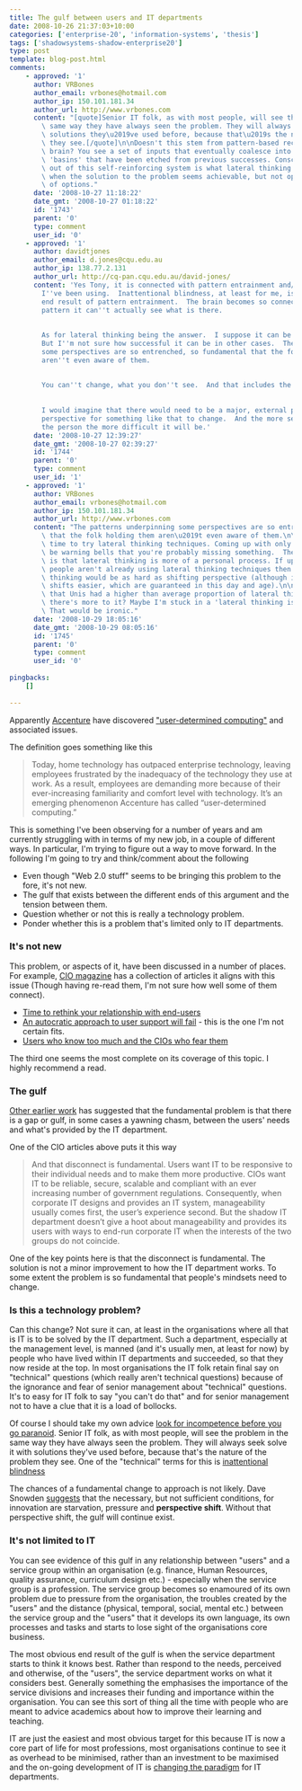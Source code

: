 ```yaml
---
title: The gulf between users and IT departments
date: 2008-10-26 21:37:03+10:00
categories: ['enterprise-20', 'information-systems', 'thesis']
tags: ['shadowsystems-shadow-enterprise20']
type: post
template: blog-post.html
comments:
    - approved: '1'
      author: VRBones
      author_email: vrbones@hotmail.com
      author_ip: 150.101.181.34
      author_url: http://www.vrbones.com
      content: "[quote]Senior IT folk, as with most people, will see the problem in the\
        \ same way they have always seen the problem. They will always seek solve it with\
        \ solutions they\u2019ve used before, because that\u2019s the nature of the problem\
        \ they see.[/quote]\n\nDoesn't this stem from pattern-based recognition in the\
        \ brain? You see a set of inputs that eventually coalesce into one of your thought\
        \ 'basins' that have been etched from previous successes. Consciously breaking\
        \ out of this self-reinforcing system is what lateral thinking is all about, especially\
        \ when the solution to the problem seems achievable, but not optimal due to lack\
        \ of options."
      date: '2008-10-27 11:18:22'
      date_gmt: '2008-10-27 01:18:22'
      id: '1743'
      parent: '0'
      type: comment
      user_id: '0'
    - approved: '1'
      author: davidtjones
      author_email: d.jones@cqu.edu.au
      author_ip: 138.77.2.131
      author_url: http://cq-pan.cqu.edu.au/david-jones/
      content: 'Yes Tony, it is connected with pattern entrainment and/or the other phrases
        I''ve been using.  Inattentional blindness, at least for me, is a potential/likely
        end result of pattern entrainment.  The brain becomes so connected with a particular
        pattern it can''t actually see what is there.
    
    
        As for lateral thinking being the answer.  I suppose it can be in some cases.
        But I''m not sure how successful it can be in other cases.  The patterns underpinning
        some perspectives are so entrenched, so fundamental that the folk holding them
        aren''t even aware of them.
    
    
        You can''t change, what you don''t see.  And that includes the own internal patterns.
    
    
        I would imagine that there would need to be a major, external push on to shift
        perspective for something like that to change.  And the more senior/experienced
        the person the more difficult it will be.'
      date: '2008-10-27 12:39:27'
      date_gmt: '2008-10-27 02:39:27'
      id: '1744'
      parent: '0'
      type: comment
      user_id: '1'
    - approved: '1'
      author: VRBones
      author_email: vrbones@hotmail.com
      author_ip: 150.101.181.34
      author_url: http://www.vrbones.com
      content: "The patterns underpinning some perspectives are so entrenched, so fundamental\
        \ that the folk holding them aren\u2019t even aware of them.\n\nThat's the perfect\
        \ time to try lateral thinking techniques. Coming up with only one solution should\
        \ be warning bells that you're probably missing something.  The problem though\
        \ is that lateral thinking is more of a personal process. If upper management\
        \ people aren't already using lateral thinking techniques then pushing in lateral\
        \ thinking would be as hard as shifting perspective (although it would make subsequent\
        \ shifts easier, which are guaranteed in this day and age).\n\nI would have thought\
        \ that Unis had a higher than average proportion of lateral thinkers though. Maybe\
        \ there's more to it? Maybe I'm stuck in a 'lateral thinking is the answer' rut.\
        \ That would be ironic."
      date: '2008-10-29 18:05:16'
      date_gmt: '2008-10-29 08:05:16'
      id: '1745'
      parent: '0'
      type: comment
      user_id: '0'
    
pingbacks:
    []
    
---
```

Apparently [Accenture](http://accenture.com/) have discovered ["user-determined computing"](http://www.loosewireblog.com/2008/01/user-determined.html) and associated issues.

The definition goes something like this

> Today, home technology has outpaced enterprise technology, leaving employees frustrated by the inadequacy of the technology they use at work. As a result, employees are demanding more because of their ever-increasing familiarity and comfort level with technology. It’s an emerging phenomenon Accenture has called “user-determined computing.”

This is something I've been observing for a number of years and am currently struggling with in terms of my new job, in a couple of different ways. In particular, I'm trying to figure out a way to move forward. In the following I'm going to try and think/comment about the following

- Even though "Web 2.0 stuff" seems to be bringing this problem to the fore, it's not new.
- The gulf that exists between the different ends of this argument and the tension between them.
- Question whether or not this is really a technology problem.
- Ponder whether this is a problem that's limited only to IT departments.

### It's not new

This problem, or aspects of it, have been discussed in a number of places. For example, [CIO magazine](http://www.cio.com/) has a collection of articles it aligns with this issue (Though having re-read them, I'm not sure how well some of them connect).

- [Time to rethink your relationship with end-users](http://www.cio.com/article/125451/Time_to_Rethink_Your_Relationship_With_End_Users_/)
- [An autocratic approach to user support will fail](http://www.cio.com/article/125550/) - this is the one I'm not certain fits.
- [Users who know too much and the CIOs who fear them](http://www.cio.com/article/28821/)

The third one seems the most complete on its coverage of this topic. I highly recommend a read.

### The gulf

[Other earlier work](http://www.infocom.cqu.edu.au/Staff/Sandy_Behrens/Publications/PACIS.PDF) has suggested that the fundamental problem is that there is a gap or gulf, in some cases a yawning chasm, between the users' needs and what's provided by the IT department.

One of the CIO articles above puts it this way

> And that disconnect is fundamental. Users want IT to be responsive to their individual needs and to make them more productive. CIOs want IT to be reliable, secure, scalable and compliant with an ever increasing number of government regulations. Consequently, when corporate IT designs and provides an IT system, manageability usually comes first, the user’s experience second. But the shadow IT department doesn’t give a hoot about manageability and provides its users with ways to end-run corporate IT when the interests of the two groups do not coincide.

One of the key points here is that the disconnect is fundamental. The solution is not a minor improvement to how the IT department works. To some extent the problem is so fundamental that people's mindsets need to change.

### Is this a technology problem?

Can this change? Not sure it can, at least in the organisations where all that is IT is to be solved by the IT department. Such a department, especially at the management level, is manned (and it's usually men, at least for now) by people who have lived within IT departments and succeeded, so that they now reside at the top. In most organisations the IT folk retain final say on "technical" questions (which really aren't technical questions) because of the ignorance and fear of senior management about "technical" questions. It's to easy for IT folk to say "you can't do that" and for senior management not to have a clue that it is a load of bollocks.

Of course I should take my own advice [look for incompetence before you go paranoid](/blog2/2008/10/23/look-for-incompetence-before-you-go-paranoid/). Senior IT folk, as with most people, will see the problem in the same way they have always seen the problem. They will always seek solve it with solutions they've used before, because that's the nature of the problem they see. One of the "technical" terms for this is [inattentional blindness](http://en.wikipedia.org/wiki/Inattentional_blindness)

The chances of a fundamental change to approach is not likely. Dave Snowden [suggests](http://www.cognitive-edge.com/blogs/dave/2008/10/to_distinguish_the_ordinary.php) that the necessary, but not sufficient conditions, for innovation are starvation, pressure and **perspective shift**. Without that perspective shift, the gulf will continue exist.

### It's not limited to IT

You can see evidence of this gulf in any relationship between "users" and a service group within an organisation (e.g. finance, Human Resources, quality assurance, curriculum design etc.) - especially when the service group is a profession. The service group becomes so enamoured of its own problem due to pressure from the organisation, the troubles created by the "users" and the distance (physical, temporal, social, mental etc.) between the service group and the "users" that it develops its own language, its own processes and tasks and starts to lose sight of the organisations core business.

The most obvious end result of the gulf is when the service department starts to think it knows best. Rather than respond to the needs, perceived and otherwise, of the "users", the service department works on what it considers best. Generally something the emphasises the importance of the service divisions and increases their funding and importance within the organisation. You can see this sort of thing all the time with people who are meant to advice academics about how to improve their learning and teaching.

IT are just the easiest and most obvious target for this because IT is now a core part of life for most professions, most organisations continue to see it as overhead to be minimised, rather than an investment to be maximised and the on-going development of IT is [changing the paradigm](/blog2/2008/03/15/from-scarcity-to-over-abundance-paradigm-change-for-it-departments-and-others/) for IT departments.